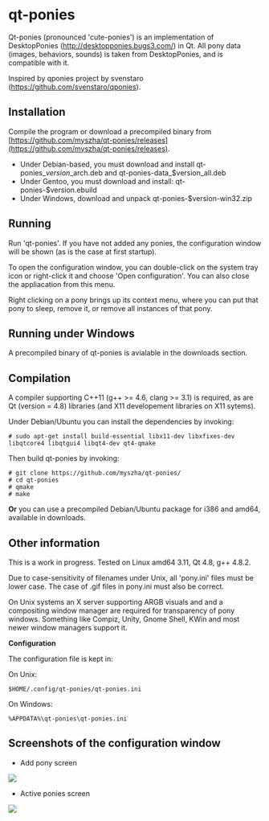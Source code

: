 qt-ponies
=========

Qt-ponies (pronounced 'cute-ponies') is an implementation of DesktopPonies (http://desktopponies.bugs3.com/) in Qt.
All pony data (images, behaviors, sounds) is taken from DesktopPonies, and is compatible with it.

Inspired by qponies project by svenstaro (https://github.com/svenstaro/qponies).

Installation
------------
Compile the program or download a precompiled binary from [https://github.com/myszha/qt-ponies/releases](https://github.com/myszha/qt-ponies/releases).

* Under Debian-based, you must download and install qt-ponies\_$version\_$arch.deb and qt-ponies-data\_$version\_all.deb 
* Under Gentoo, you must download and install: qt-ponies-$version.ebuild
* Under Windows, download and unpack qt-ponies-$version-win32.zip 

Running
-------
Run 'qt-ponies'. If you have not added any ponies, the configuration window
will be shown (as is the case at first startup).

To open the configuration window, you can double-click on the system tray 
icon or right-click it and choose 'Open configuration'. You can also close
the appliacation from this menu.

Right clicking on a pony brings up its context menu, where you can put that
pony to sleep, remove it, or remove all instances of that pony.

Running under Windows
-------
A precompiled binary of qt-ponies is avialable in the downloads section.

Compilation
-----------
A compiler supporting C++11 (g++ >= 4.6, clang >= 3.1) is required, as are Qt (version = 4.8) libraries (and X11 developement libraries on X11 sytems).

Under Debian/Ubuntu you can install the dependencies by invoking:

    # sudo apt-get install build-essential libx11-dev libxfixes-dev libqtcore4 libqtgui4 libqt4-dev qt4-qmake

Then build qt-ponies by invoking:

    # git clone https://github.com/myszha/qt-ponies/
    # cd qt-ponies
    # qmake  
    # make  

**Or** you can use a precompiled Debian/Ubuntu package for i386 and amd64, available in downloads.

Other information
-----------------
This is a work in progress.
Tested on Linux amd64 3.11, Qt 4.8, g++ 4.8.2.

Due to case-sensitivity of filenames under Unix, all 'pony.ini' files 
must be lower case. The case of .gif files in pony.ini must also be 
correct.

On Unix systems an X server supporting ARGB visuals and and a compositing 
window manager are required for transparency of pony windows. Something like
Compiz, Unity, Gnome Shell, KWin and most newer window managers support it.

**Configuration**

The configuration file is kept in:

On Unix:

    $HOME/.config/qt-ponies/qt-ponies.ini

On Windows:

    %APPDATA%\qt-ponies\qt-ponies.ini


Screenshots of the configuration window
---------------------------------------

* Add pony screen
 
![](http://i.imgur.com/cObuc.png)


* Active ponies screen

![](http://i.imgur.com/rLhjM.png)
